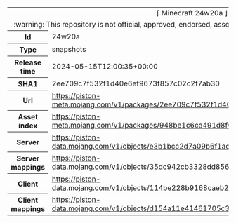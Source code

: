 <html><table>
<tr><td colspan="2" align="center"><img width="0" height="0"><br/>⌈ Minecraft 24w20a ⌋<br/><img width="0" height="0"></td></tr>
<tr><td colspan="2" align="center"><img width="0" height="0"><br/>
:warning: This repository is not official, approved, endorsed, associated or connected with Mojang :warning:
<br/><img width="0" height="0"></td></tr>
<tr><th>Id</th><td>24w20a</td></tr>
<tr><th>Type</th><td>snapshots</td></tr>
<tr><th>Release time</th><td>2024-05-15T12:00:35+00:00</td></tr>
<tr><th>SHA1</th><td>2ee709c7f532f1d40e6ef9673f857c02c2f7ab30</td></tr>
<tr><th>Url</th><td><a href="https://piston-meta.mojang.com/v1/packages/2ee709c7f532f1d40e6ef9673f857c02c2f7ab30/24w20a.json">https://piston-meta.mojang.com/v1/packages/2ee709c7f532f1d40e6ef9673f857c02c2f7ab30/24w20a.json</a></td></tr>
<tr><th>Asset index</th><td><a href="https://piston-meta.mojang.com/v1/packages/948be1c6ca491d8f6e50c6102ec34eba75f13bb3/17.json">https://piston-meta.mojang.com/v1/packages/948be1c6ca491d8f6e50c6102ec34eba75f13bb3/17.json</a></td></tr>
<tr><th>Server</th><td><a href="https://piston-data.mojang.com/v1/objects/e3b1bcc2d7a09b6f1acfef7090ee64409feb3b94/server.jar">https://piston-data.mojang.com/v1/objects/e3b1bcc2d7a09b6f1acfef7090ee64409feb3b94/server.jar</a></td></tr>
<tr><th>Server mappings</th><td><a href="https://piston-data.mojang.com/v1/objects/35dc942cb3328dd856ee3961642f5500e069e98f/server.txt">https://piston-data.mojang.com/v1/objects/35dc942cb3328dd856ee3961642f5500e069e98f/server.txt</a></td></tr>
<tr><th>Client</th><td><a href="https://piston-data.mojang.com/v1/objects/114be228b9168caeb28769a716c6f78d5aba7588/client.jar">https://piston-data.mojang.com/v1/objects/114be228b9168caeb28769a716c6f78d5aba7588/client.jar</a></td></tr>
<tr><th>Client mappings</th><td><a href="https://piston-data.mojang.com/v1/objects/d154a11e41461705c338a0544fd541c607559198/client.txt">https://piston-data.mojang.com/v1/objects/d154a11e41461705c338a0544fd541c607559198/client.txt</a></td></tr>
</table></html>